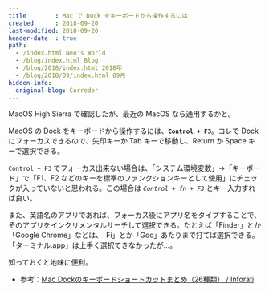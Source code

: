 ```yaml
---
title        : Mac で Dock をキーボードから操作するには
created      : 2018-09-20
last-modified: 2018-09-20
header-date  : true
path:
  - /index.html Neo's World
  - /blog/index.html Blog
  - /blog/2018/index.html 2018年
  - /blog/2018/09/index.html 09月
hidden-info:
  original-blog: Corredor
---
```


MacOS High Sierra で確認したが、最近の MacOS なら通用するかと。

MacOS の Dock をキーボードから操作するには、**`Control + F3`**。コレで Dock にフォーカスできるので、矢印キーか Tab キーで移動し、Return か Space キーで選択できる。

`Control + F3` でフォーカス出来ない場合は、「システム環境変数」→「キーボード」で「F1、F2 などのキーを標準のファンクションキーとして使用」にチェックが入っていないと思われる。この場合は _`Control + fn + F3`_ とキー入力すれば良い。

また、英語名のアプリであれば、フォーカス後にアプリ名をタイプすることで、そのアプリをインクリメンタルサーチして選択できる。たとえば「Finder」とか「Google Chrome」などは、「Fi」とか「Goo」あたりまで打てば選択できる。「ターミナル.app」は上手く選択できなかったが…。

知っておくと地味に便利。

- 参考：[Mac Dockのキーボードショートカットまとめ（26種類） / Inforati](http://inforati.jp/apple/mac-tips-techniques/system-hints/how-to-use-mac-dock-with-keyboard-shortcut.html)
